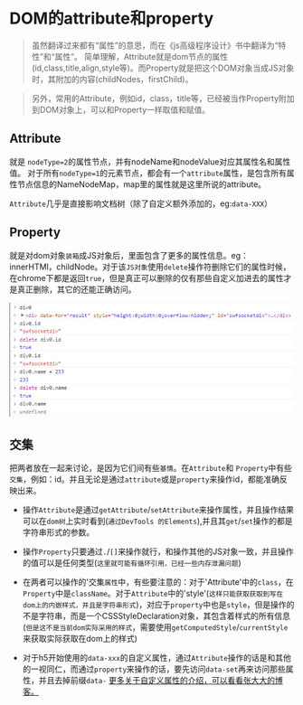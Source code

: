 # DOM的attribute和property
> 虽然翻译过来都有“属性”的意思，而在《js高级程序设计》书中翻译为“特性”和“属性”。
简单理解，Attribute就是dom节点的属性(id,class,title,align,style等)。而Property就是把这个DOM对象当成JS对象时，其附加的内容(childNodes，firstChild)。

> 另外，常用的Attribute，例如id，class，title等，已经被当作Property附加到DOM对象上，可以和Property一样取值和赋值。 

## Attribute
就是 `nodeType=2`的属性节点，并有nodeName和nodeValue对应其属性名和属性值。
对于所有`nodeType=1`的元素节点，都会有一个`attribute`属性，是包含所有属性节点信息的NameNodeMap，map里的属性就是这里所说的attribute。

`Attribute`几乎是直接影响文档树（除了自定义额外添加的，eg:`data-XXX`）

## Property
就是对dom对象`装箱`成JS对象后，里面包含了更多的属性信息。eg：innerHTMl，childNode。对于该`JS对象`使用`delete`操作符删除它们的属性时候，在chrome下都是返回`true`，但是真正可以删除的仅有那些自定义加进去的属性才是真正删除，其它的还能正确访问。

![pic](attribute_property区别1.png)

## 交集
把两者放在一起来讨论，是因为它们间有些`基情`。在`Attribute`和 `Property`中有些`交集`，例如：id。并且无论是通过`attribute`或是`property`来操作id，都能准确反映出来。

* 操作`Attribute`是通过`getAttribute`/`setAttribute`来操作属性，并且操作结果可以在`dom树`上实时看到(`通过DevTools 的Elements`),并且其`get`/`set`操作的都是字符串形式的参数。

* 操作`Property`只要通过`.`/`[]`来操作就行，和操作其他的JS对象一致，并且操作的值可以是任何类型(`这里就可能有循环引用，已经一些内存泄漏问题`)

* 在两者可以操作的'交集`属性`中，有些要注意的：对于'Attribute'中的`class`，在`Property`中是`className`。对于`Attribute`中的'style'(`这样只能获取获取到写在dom上的内嵌样式，并且是字符串形式`)，对应于`property`中也是`style`，但是操作的不是字符串，而是一个CSSStyleDeclaration对象，其包含着样式的所有信息(`但是这不是当前dom实际采用的样式`，需要使用`getComputedStyle`/`currentStyle`来获取实际获取在dom上的样式)

* 对于h5开始使用的`data-xxx`的自定义属性，通过`Attribute`操作的话是和其他的一视同仁，而通过`property`来操作的话，要先访问`data-set`再来访问那些属性，并且去掉前缀`data-`  [更多关于自定义属性的介绍，可以看看张大大的博客。](http://www.zhangxinxu.com/wordpress/2011/06/html5%E8%87%AA%E5%AE%9A%E4%B9%89%E5%B1%9E%E6%80%A7%E5%AF%B9%E8%B1%A1dataset%E7%AE%80%E4%BB%8B/)